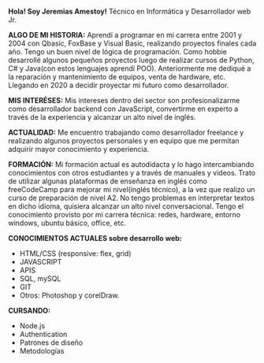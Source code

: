 <strong> Hola! Soy Jeremias Amestoy!</strong> Técnico en Informática y Desarrollador web Jr.

<strong>ALGO DE MI HISTORIA:</strong>
Aprendí a programar en mi carrera entre 2001 y 2004 con Qbasic, FoxBase y Visual Basic, realizando proyectos finales cada año. Tengo un buen nivel de lógica de programación.
Como hobbie desarrollé algunos pequeños proyectos luego de realizar cursos de Python, C# y Java(con estos lenguajes aprendí POO).
Anteriormente me dediqué a la reparación y mantenimiento de equipos, venta de hardware, etc. Llegando en 2020 a decidir proyectar mi futuro como desarrollador.

<strong>MIS INTERÉSES:</strong>
Mis intereses dentro del sector son profesionalizarme como desarrollador backend con JavaScript, convertirme en experto a través de la experiencia y alcanzar un alto nivel de inglés.

<strong>ACTUALIDAD:</strong>
Me encuentro trabajando como desarrollador freelance y realizando algunos proyectos personales y en equipo que me permitan adquirir mayor conocimiento y experiencia.

<strong>FORMACIÓN:</strong>
Mi formación actual es autodidacta y lo hago intercambiando conocimientos con otros estudiantes y a través de manuales y videos. Trato de utilizar algunas plataformas de enseñanza
en inglés como freeCodeCamp para mejorar mi nivel(inglés técnico), a la vez que realizo un curso de preparación de nivel A2. No tengo problemas en interpretar textos en dicho idioma,
quisiera alcanzar un alto nivel conversacional.
Tengo el conocimiento provisto por mi carrera técnica: redes, hardware, entorno windows, ubuntu básico, office, etc.

<strong>CONOCIMIENTOS ACTUALES sobre desarrollo web:</strong>
- HTML/CSS (responsive: flex, grid)
- JAVASCRIPT
- APIS
- SQL, mySQL
- GIT
- Otros: Photoshop y corelDraw.

<strong>CURSANDO:</strong>
- Node.js
- Authentication
- Patrones de diseño
- Metodologías
